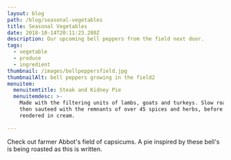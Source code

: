 ```yaml
---
layout: blog
path: /blog/seasonal-vegetables
title: Seasonal Vegetables
date: 2018-10-14T20:11:23.280Z
description: Our upcoming bell peppers from the field next door.
tags:
  - vegetable
  - produce
  - ingredient
thumbnail: /images/bellpeppersfield.jpg
thumbnailAlt: bell peppers growing in the field2
menuitem:
  menuitemtitle: Steak and Kidney Pie
  menuitemdesc: >-
    Made with the filtering units of lambs, goats and turkeys. Slow roasted,
    then sauteed with the remnants of over 45 spices and herbs, before being
    rendered in cream.
  
---
```

Check out farmer Abbot's field of capsicums. A pie inspired by these bell's is being roasted as this is written.
